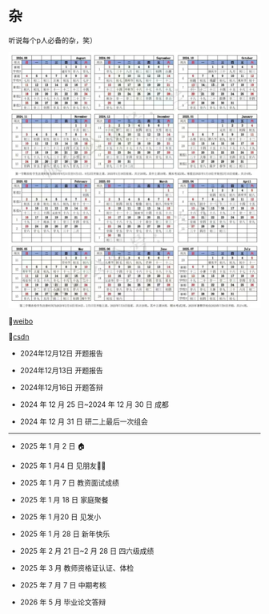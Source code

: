 # 杂
听说每个p人必备的杂，笑）

![image-20241211093951120](images/image-20241211093951120.png)

🥣[weibo](https://weibo.com/u/7833969570?tabtype=newVideo)

📝[csdn](https://blog.csdn.net/2301_77549977?spm=1011.2266.3001.5343)

- 2024年12月12日 开题报告

- 2024年12月13日 开题报告

- 2024年12月16日 开题答辩

- 2024 年 12 月 25 日~2024 年 12 月 30 日 成都
- 2024 年 12 月 31 日 研二上最后一次组会


---

- 2025 年 1 月 2 日  🏠
- 2025 年 1 月4 日 见朋友👬🏻
- 2025 年 1 月 7 日 教资面试成绩
- 2025 年 1 月 18 日 家庭聚餐
- 2025 年 1 月20 日 见发小
- 2025 年 1 月 28 日 新年快乐

- 2025 年 2 月 21 日~2 月 28 日 四六级成绩
- 2025 年 3 月 教师资格证认证、体检

- 2025 年 7 月 7 日 中期考核

- 2026 年 5 月 毕业论文答辩
